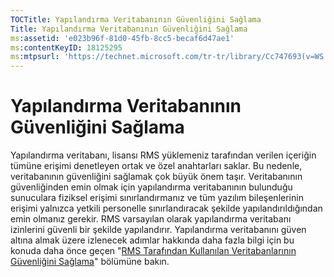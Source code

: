 ```yaml
---
TOCTitle: Yapılandırma Veritabanının Güvenliğini Sağlama
Title: Yapılandırma Veritabanının Güvenliğini Sağlama
ms:assetid: 'e023b96f-81d0-45fb-8cc5-becaf6d47ae1'
ms:contentKeyID: 18125295
ms:mtpsurl: 'https://technet.microsoft.com/tr-tr/library/Cc747693(v=WS.10)'
---
```


Yapılandırma Veritabanının Güvenliğini Sağlama
==============================================

Yapılandırma veritabanı, lisansı RMS yüklemeniz tarafından verilen içeriğin tümüne erişimi denetleyen ortak ve özel anahtarları saklar. Bu nedenle, veritabanının güvenliğini sağlamak çok büyük önem taşır. Veritabanının güvenliğinden emin olmak için yapılandırma veritabanının bulunduğu sunuculara fiziksel erişimi sınırlandırmanız ve tüm yazılım bileşenlerinin erişimi yalnızca yetkili personelle sınırlandıracak şekilde yapılandırıldığından emin olmanız gerekir. RMS varsayılan olarak yapılandırma veritabanı izinlerini güvenli bir şekilde yapılandırır. Yapılandırma veritabanını güven altına almak üzere izlenecek adımlar hakkında daha fazla bilgi için bu konuda daha önce geçen "[RMS Tarafından Kullanılan Veritabanlarının Güvenliğini Sağlama](https://technet.microsoft.com/65802f9a-81bc-4398-968a-00c9b1dca2fa)" bölümüne bakın.
